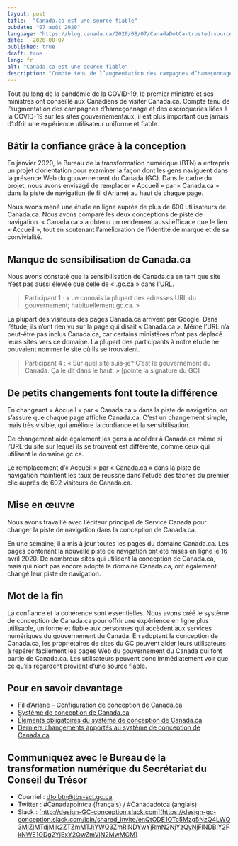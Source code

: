 ```yaml
---
layout: post
title:  "Canada.ca est une source fiable"
pubdate: "07 août 2020"
langpage: "https://blog.canada.ca/2020/08/07/CanadaDotCa-trusted-source.html"
date:   2020-08-07
published: true
draft: true
lang: fr
alt: "Canada.ca est une source fiable"
description: "Compte tenu de l’augmentation des campagnes d’hameçonnage et des escroqueries liées à la COVID-19 sur les sites gouvernementaux, il est plus important que jamais d’offrir une expérience utilisateur uniforme et fiable."
---
```


Tout au long de la pandémie de la COVID-19, le premier ministre et ses ministres ont conseillé aux Canadiens de visiter Canada.ca. Compte tenu de l’augmentation des campagnes d’hameçonnage et des escroqueries liées à la COVID-19 sur les sites gouvernementaux, il est plus important que jamais d’offrir une expérience utilisateur uniforme et fiable.

## Bâtir la confiance grâce à la conception

En janvier 2020, le Bureau de la transformation numérique (BTN) a entrepris un projet d’orientation pour examiner la façon dont les gens naviguent dans la présence Web du gouvernement du Canada (GC). Dans le cadre du projet, nous avons envisagé de remplacer « Accueil » par « Canada.ca » dans la piste de navigation (le fil d’Ariane) au haut de chaque page.

Nous avons mené une étude en ligne auprès de plus de 600 utilisateurs de Canada.ca. Nous avons comparé les deux conceptions de piste de navigation. « Canada.ca » a obtenu un rendement aussi efficace que le lien « Accueil », tout en soutenant l’amélioration de l’identité de marque et de sa convivialité.

## Manque de sensibilisation de Canada.ca

Nous avons constaté que la sensibilisation de Canada.ca en tant que site n’est pas aussi élevée que celle de « .gc.ca » dans l’URL.

> Participant 1 : « Je connais la plupart des adresses URL du gouvernement; habituellement gc.ca. »

La plupart des visiteurs des pages Canada.ca arrivent par Google. Dans l’étude, ils n’ont rien vu sur la page qui disait « Canada.ca ». Même l’URL n’a peut-être pas inclus Canada.ca, car certains ministères n’ont pas déplacé leurs sites vers ce domaine. La plupart des participants à notre étude ne pouvaient nommer le site où ils se trouvaient.

> Participant 4 : « Sur quel site suis-je? C’est le gouvernement du Canada. Ça le dit dans le haut. » [pointe la signature du GC]

## De petits changements font toute la différence

En changeant « Accueil » par « Canada.ca » dans la piste de navigation, on s’assure que chaque page affiche Canada.ca. C’est un changement simple, mais très visible, qui améliore la confiance et la sensibilisation.

Ce changement aide également les gens à accéder à Canada.ca même si l’URL du site sur lequel ils se trouvent est différente, comme ceux qui utilisent le domaine gc.ca.

Le remplacement d’« Accueil » par « Canada.ca » dans la piste de navigation maintient les taux de réussite dans l’étude des tâches du premier clic auprès de 602 visiteurs de Canada.ca.

## Mise en œuvre

Nous avons travaillé avec l’éditeur principal de Service Canada pour changer la piste de navigation dans la conception de Canada.ca.

En une semaine, il a mis à jour toutes les pages du domaine Canada.ca. Les pages contenant la nouvelle piste de navigation ont été mises en ligne le 16 avril 2020. De nombreux sites qui utilisent la conception de Canada.ca, mais qui n’ont pas encore adopté le domaine Canada.ca, ont également changé leur piste de navigation.

## Mot de la fin

La confiance et la cohérence sont essentielles. Nous avons créé le système de conception de Canada.ca pour offrir une expérience en ligne plus utilisable, uniforme et fiable aux personnes qui accèdent aux services numériques du gouvernement du Canada. En adoptant la conception de Canada.ca, les propriétaires de sites du GC peuvent aider leurs utilisateurs à repérer facilement les pages Web du gouvernement du Canada qui font partie de Canada.ca. Les utilisateurs peuvent donc immédiatement voir que ce qu’ils regardent provient d’une source fiable.

## Pour en savoir davantage

* [Fil d’Ariane – Configuration de conception de Canada.ca](https://conception.canada.ca/configurations-conception-communes/fil-ariane.html)
* [Système de conception de Canada.ca](https://www.canada.ca/fr/gouvernement/a-propos/systeme-conception.html)
* [Éléments obligatoires du système de conception de Canada.ca](https://www.canada.ca/fr/secretariat-conseil-tresor/services/communications-gouvernementales/specifications-contenu-architecture-information-canada/elements-obligatoires.html)
* [Derniers changements apportés au système de conception de Canada.ca](https://www.canada.ca/fr/gouvernement/a-propos/systeme-conception/derniers-changements.html)

## Communiquez avec le Bureau de la transformation numérique du Secrétariat du Conseil du Trésor 
* Courriel : [dto.btn@tbs-sct.gc.ca](mailto:dto.btn@tbs-sct.gc.ca)
* Twitter :  #Canadapointca (français) / #Canadadotca (anglais)
* Slack : [http://design-GC-conception.slack.com](https://design-gc-conception.slack.com/join/shared_invite/enQtODE1OTc5Mzg5NzQ4LWQ3MjZjMTdjMjk2ZTZmMTJjYWQ3ZmRiNDYwYjRmN2NjYzQyNjFlNDBlY2FkNWE1ODg2YjExY2QwZmVjN2MwMGM)
